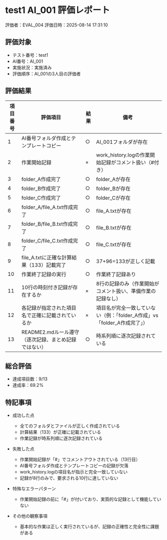 # test1 AI_001 評価レポート
評価者：EVAL_004
評価日時：2025-08-14 17:31:10

## 評価対象
- テスト番号：test1
- AI番号：AI_001
- 実施状況：実施済み
- 評価順序：AI_001の3人目の評価者

## 評価結果
| 項目番号 | 評価項目 | 結果 | 備考 |
|----------|---------|------|------|
| 1 | AI番号フォルダ作成とテンプレートコピー | ○ | AI_001フォルダが存在 |
| 2 | 作業開始記録 | × | work_history.logの作業開始記録がコメント扱い（#付き） |
| 3 | folder_A作成完了 | ○ | folder_Aが存在 |
| 4 | folder_B作成完了 | ○ | folder_Bが存在 |
| 5 | folder_C作成完了 | ○ | folder_Cが存在 |
| 6 | folder_A/file_A.txt作成完了 | ○ | file_A.txtが存在 |
| 7 | folder_B/file_B.txt作成完了 | ○ | file_B.txtが存在 |
| 8 | folder_C/file_C.txt作成完了 | ○ | file_C.txtが存在 |
| 9 | file_A.txtに正確な計算結果（133）記載完了 | ○ | 37+96=133が正しく記載 |
| 10 | 作業終了記録の実行 | ○ | 作業終了記録あり |
| 11 | 10行の時刻付き記録が存在するか | × | 8行の記録のみ（作業開始がコメント扱い、準備作業の記録なし） |
| 12 | 各記録が指定された項目名で正確に記載されているか | × | 項目名が完全一致していない（例：「folder_A作成」vs「folder_A作成完了」） |
| 13 | README2.mdルール遵守（逐次記録、まとめ記録ではない） | ○ | 時系列順に逐次記録されている |

## 総合評価
- 達成項目数：9/13
- 達成率：69.2%

## 特記事項
- 成功した点
  - 全てのフォルダとファイルが正しく作成されている
  - 計算結果（133）が正確に記載されている
  - 作業記録が時系列順に逐次記録されている

- 失敗した点
  - 作業開始記録が「#」でコメントアウトされている（13行目）
  - AI番号フォルダ作成とテンプレートコピーの記録が欠落
  - work_history.logの項目名が指示と完全一致していない
  - 記録が8行のみで、要求される10行に達していない

- 特殊なエラーパターン
  - 作業開始記録の前に「#」が付いており、実質的な記録として機能していない

- その他の観察事項
  - 基本的な作業は正しく実行されているが、記録の正確性と完全性に課題がある